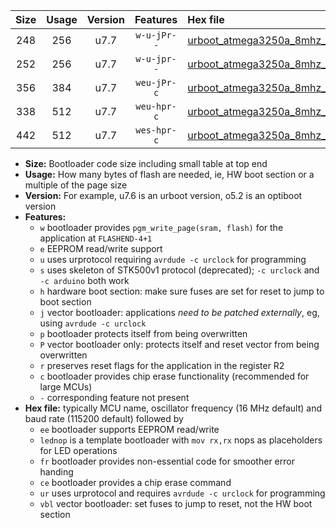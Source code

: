 |Size|Usage|Version|Features|Hex file|
|:-:|:-:|:-:|:-:|:--|
|248|256|u7.7|`w-u-jPr--`|[urboot_atmega3250a_8mhz_38400bps_lednop_ur_vbl.hex](https://raw.githubusercontent.com/stefanrueger/urboot.hex/main/mcus/atmega3250a/fcpu_8mhz/38400_bps/urboot_atmega3250a_8mhz_38400bps_lednop_ur_vbl.hex)|
|252|256|u7.7|`w-u-jpr--`|[urboot_atmega3250a_8mhz_38400bps_lednop_fr_ur_vbl.hex](https://raw.githubusercontent.com/stefanrueger/urboot.hex/main/mcus/atmega3250a/fcpu_8mhz/38400_bps/urboot_atmega3250a_8mhz_38400bps_lednop_fr_ur_vbl.hex)|
|356|384|u7.7|`weu-jPr-c`|[urboot_atmega3250a_8mhz_38400bps_ee_lednop_fr_ce_ur_vbl.hex](https://raw.githubusercontent.com/stefanrueger/urboot.hex/main/mcus/atmega3250a/fcpu_8mhz/38400_bps/urboot_atmega3250a_8mhz_38400bps_ee_lednop_fr_ce_ur_vbl.hex)|
|338|512|u7.7|`weu-hpr-c`|[urboot_atmega3250a_8mhz_38400bps_ee_lednop_fr_ce_ur.hex](https://raw.githubusercontent.com/stefanrueger/urboot.hex/main/mcus/atmega3250a/fcpu_8mhz/38400_bps/urboot_atmega3250a_8mhz_38400bps_ee_lednop_fr_ce_ur.hex)|
|442|512|u7.7|`wes-hpr-c`|[urboot_atmega3250a_8mhz_38400bps_ee_lednop_fr_ce.hex](https://raw.githubusercontent.com/stefanrueger/urboot.hex/main/mcus/atmega3250a/fcpu_8mhz/38400_bps/urboot_atmega3250a_8mhz_38400bps_ee_lednop_fr_ce.hex)|

- **Size:** Bootloader code size including small table at top end
- **Usage:** How many bytes of flash are needed, ie, HW boot section or a multiple of the page size
- **Version:** For example, u7.6 is an urboot version, o5.2 is an optiboot version
- **Features:**
  + `w` bootloader provides `pgm_write_page(sram, flash)` for the application at `FLASHEND-4+1`
  + `e` EEPROM read/write support
  + `u` uses urprotocol requiring `avrdude -c urclock` for programming
  + `s` uses skeleton of STK500v1 protocol (deprecated); `-c urclock` and `-c arduino` both work
  + `h` hardware boot section: make sure fuses are set for reset to jump to boot section
  + `j` vector bootloader: applications *need to be patched externally*, eg, using `avrdude -c urclock`
  + `p` bootloader protects itself from being overwritten
  + `P` vector bootloader only: protects itself and reset vector from being overwritten
  + `r` preserves reset flags for the application in the register R2
  + `c` bootloader provides chip erase functionality (recommended for large MCUs)
  + `-` corresponding feature not present
- **Hex file:** typically MCU name, oscillator frequency (16 MHz default) and baud rate (115200 default) followed by
  + `ee` bootloader supports EEPROM read/write
  + `lednop` is a template bootloader with `mov rx,rx` nops as placeholders for LED operations
  + `fr` bootloader provides non-essential code for smoother error handing
  + `ce` bootloader provides a chip erase command
  + `ur` uses urprotocol and requires `avrdude -c urclock` for programming
  + `vbl` vector bootloader: set fuses to jump to reset, not the HW boot section
